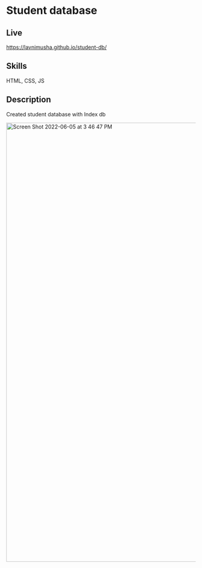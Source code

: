 # Student database 

## Live
https://lavnimusha.github.io/student-db/

## Skills
HTML, CSS, JS

## Description
Created student database with Index db


<img width="1165" alt="Screen Shot 2022-06-05 at 3 46 47 PM" src="https://user-images.githubusercontent.com/40901373/172073819-8d0acaf1-9676-4e85-90e9-21dbecf2b7db.png">
